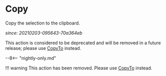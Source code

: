 # Copy

Copy the selection to the clipboard.

*since: 20210203-095643-70a364eb*

This action is considered to be deprecated and will be removed in
a future release; please use [CopyTo](CopyTo.md) instead.

--8<-- "nightly-only.md"

!!! warning
    This action has been removed. Please use [CopyTo](CopyTo.md) instead.

